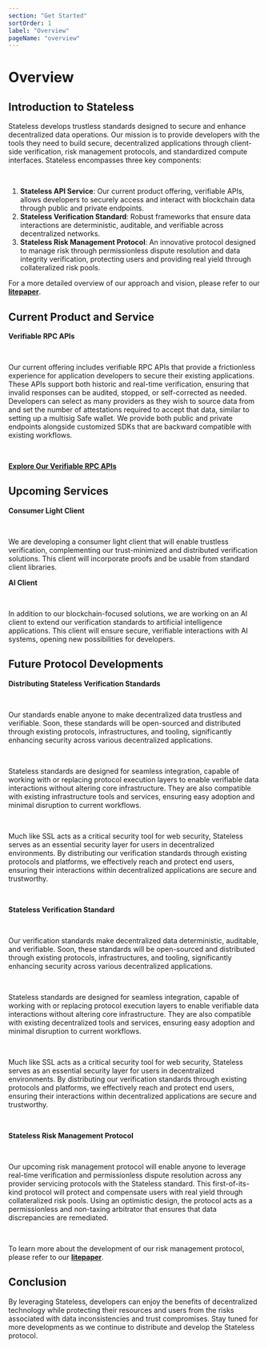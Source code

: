 ```yaml
---
section: "Get Started"
sortOrder: 1
label: "Overview"
pageName: "overview"
---
```

# Overview

## Introduction to Stateless

Stateless develops trustless standards designed to secure and enhance decentralized data operations. Our mission is to provide developers with the tools they need to build secure, decentralized applications through client-side verification, risk management protocols, and standardized compute interfaces. Stateless encompasses three key components:

<br>

1. **Stateless API Service**: Our current product offering, verifiable APIs, allows developers to securely access and interact with blockchain data through public and private endpoints.
2. **Stateless Verification Standard**: Robust frameworks that ensure data interactions are deterministic, auditable, and verifiable across decentralized networks.
3. **Stateless Risk Management Protocol**: An innovative protocol designed to manage risk through permissionless dispute resolution and data integrity verification, protecting users and providing real yield through collateralized risk pools.

For a more detailed overview of our approach and vision, please refer to our [**litepaper**](https://static1.squarespace.com/static/6422566ec8dc0e166c11c5bd/t/65b36b76c468313aacce529b/1706257270111/litepaper+%2810%29.pdf).

## Current Product and Service

**Verifiable RPC APIs**

<br>

Our current offering includes verifiable RPC APIs that provide a frictionless experience for application developers to secure their existing applications. These APIs support both historic and real-time verification, ensuring that invalid responses can be audited, stopped, or self-corrected as needed. Developers can select as many providers as they wish to source data from and set the number of attestations required to accept that data, similar to setting up a multisig Safe wallet. We provide both public and private endpoints alongside customized SDKs that are backward compatible with existing workflows.

<br>

[**Explore Our Verifiable RPC APIs**](link-to-api-documentation)

## Upcoming Services

**Consumer Light Client**

<br>

We are developing a consumer light client that will enable trustless verification, complementing our trust-minimized and distributed verification solutions. This client will incorporate proofs and be usable from standard client libraries.

**AI Client**

<br>

In addition to our blockchain-focused solutions, we are working on an AI client to extend our verification standards to artificial intelligence applications. This client will ensure secure, verifiable interactions with AI systems, opening new possibilities for developers.

## Future Protocol Developments

**Distributing Stateless Verification Standards**

<br>

Our standards enable anyone to make decentralized data trustless and verifiable. Soon, these standards will be open-sourced and distributed through existing protocols, infrastructures, and tooling, significantly enhancing security across various decentralized applications.

<br>

Stateless standards are designed for seamless integration, capable of working with or replacing protocol execution layers to enable verifiable data interactions without altering core infrastructure. They are also compatible with existing infrastructure tools and services, ensuring easy adoption and minimal disruption to current workflows.

<br>

Much like SSL acts as a critical security tool for web security, Stateless serves as an essential security layer for users in decentralized environments. By distributing our verification standards through existing protocols and platforms, we effectively reach and protect end users, ensuring their interactions within decentralized applications are secure and trustworthy.

<br>

**Stateless Verification Standard**

<br>

Our verification standards make decentralized data deterministic, auditable, and verifiable. Soon, these standards will be open-sourced and distributed through existing protocols, infrastructures, and tooling, significantly enhancing security across various decentralized applications.

<br>

Stateless standards are designed for seamless integration, capable of working with or replacing protocol execution layers to enable verifiable data interactions without altering core infrastructure. They are also compatible with existing decentralized tools and services, ensuring easy adoption and minimal disruption to current workflows.

<br>

Much like SSL acts as a critical security tool for web security, Stateless serves as an essential security layer for users in decentralized environments. By distributing our verification standards through existing protocols and platforms, we effectively reach and protect end users, ensuring their interactions within decentralized applications are secure and trustworthy.

<br>

**Stateless Risk Management Protocol**

<br>

Our upcoming risk management protocol will enable anyone to leverage real-time verification and permissionless dispute resolution across any provider servicing protocols with the Stateless standard. This first-of-its-kind protocol will protect and compensate users with real yield through collateralized risk pools. Using an optimistic design, the protocol acts as a permissionless and non-taxing arbitrator that ensures that data discrepancies are remediated.

<br>

To learn more about the development of our risk management protocol, please refer to our [**litepaper**](https://static1.squarespace.com/static/6422566ec8dc0e166c11c5bd/t/65b36b76c468313aacce529b/1706257270111/litepaper+%2810%29.pdf).

## Conclusion

By leveraging Stateless, developers can enjoy the benefits of decentralized technology while protecting their resources and users from the risks associated with data inconsistencies and trust compromises. Stay tuned for more developments as we continue to distribute and develop the Stateless protocol. 
